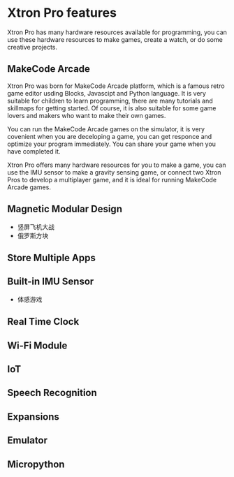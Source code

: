 # Xtron Pro features

Xtron Pro has many hardware resources available for programming, you can use these hardware resources to make games, create a watch, or do some creative projects.

## MakeCode Arcade

Xtron Pro was born for MakeCode Arcade platform, which is a famous retro game editor usding Blocks, Javascipt and Python language. It is very suitable for children to learn programming, there are many tutorials and skillmaps for getting started. Of course, it is also suitable for some game lovers and makers who want to make their own games.

You can run the MakeCode Arcade games on the simulator, it is very covenient when you are deceloping a game, you can get responce and optimize your program immediately. You can share your game when you have completed it.

Xtron Pro offers many hardware resources for you to make a game, you can use the IMU sensor to make a gravity sensing game, or connect two Xtron Pros to develop a multiplayer game, and it is ideal for running MakeCode Arcade games.

## Magnetic Modular Design

* 竖屏飞机大战
* 俄罗斯方块

## Store Multiple Apps

## Built-in IMU Sensor

* 体感游戏

## Real Time Clock

## Wi-Fi Module

## IoT

## Speech Recognition

## Expansions

## Emulator

## Micropython